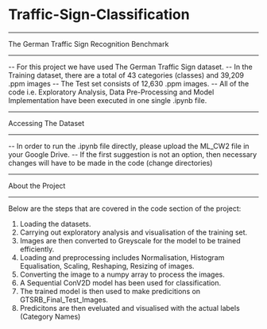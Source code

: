 # Traffic-Sign-Classification
**********************************************
The German Traffic Sign Recognition Benchmark
**********************************************
-- For this project we have used The German Traffic Sign dataset.
-- In the Training dataset, there are a total of 43 categories (classes) and 39,209 .ppm images
-- The Test set consists of 12,630 .ppm images.
-- All of the code i.e. Exploratory Analysis, Data Pre-Processing and Model Implementation have been executed in one single .ipynb file.

**********************************************
Accessing The Dataset
**********************************************
-- In order to run the .ipynb file directly, please upload the ML_CW2 file in your Google Drive. 
-- If the first suggestion is not an option, then necessary changes will have to be made in the code (change directories)

**********************************************
About the Project
**********************************************
Below are the steps that are covered in the code section of the project:
1. Loading the datasets.
2. Carrying out exploratory analysis and visualisation of the training set.
3. Images are then converted to Greyscale for the model to be trained efficiently.
4. Loading and preprocessing includes Normalisation, Histogram Equalisation, Scaling, Reshaping, Resizing of images.
5. Converting the image to a numpy array to process the images.
6. A Sequential ConV2D model has been used for classification.
7. The trained model is then used to make predicitions on GTSRB_Final_Test_Images.
8. Predicitons are then eveluated and visualised with the actual labels (Category Names)
